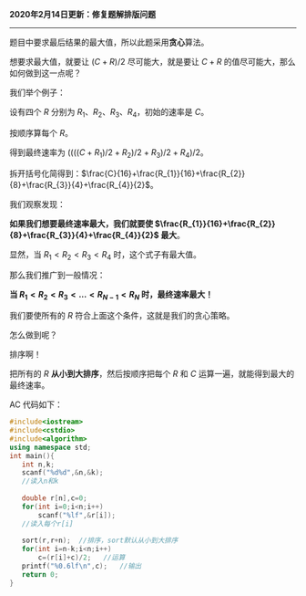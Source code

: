 **2020年2月14日更新：修复题解排版问题**

--------

题目中要求最后结果的最大值，所以此题采用**贪心**算法。

想要求最大值，就要让 $(C+R)/2$ 尽可能大，就是要让 $C+R$ 的值尽可能大，那么如何做到这一点呢？

我们举个例子：

设有四个 $R$ 分别为 $R_{1}$、$R_{2}$、$R_{3}$、$R_{4}$，初始的速率是 $C$。

按顺序算每个 $R$。

得到最终速率为 $((((C+R_{1})/2+R_{2})/2+R_{3})/2+R_{4})/2$。

拆开括号化简得到：$\frac{C}{16}+\frac{R_{1}}{16}+\frac{R_{2}}{8}+\frac{R_{3}}{4}+\frac{R_{4}}{2}$。

我们观察发现：

**如果我们想要最终速率最大，我们就要使 $\frac{R_{1}}{16}+\frac{R_{2}}{8}+\frac{R_{3}}{4}+\frac{R_{4}}{2}$ 最大**。

显然，当 $R_{1}<R_{2}<R_{3}<R_{4}$ 时，这个式子有最大值。

那么我们推广到一般情况：

**当 $R_{1}<R_{2}<R_{3}<...<R_{N-1}<R_{N}$ 时，最终速率最大！**

我们要使所有的 $R$ 符合上面这个条件，这就是我们的贪心策略。

怎么做到呢？

排序啊！

把所有的 $R$ **从小到大排序**，然后按顺序把每个 $R$ 和 $C$ 运算一遍，就能得到最大的最终速率。

 AC 代码如下：
 
 ```cpp
#include<iostream>
#include<cstdio>
#include<algorithm>
using namespace std;
int main(){
    int n,k;   
    scanf("%d%d",&n,&k);
    //读入n和k
  
    double r[n],c=0; 
    for(int i=0;i<n;i++)
        scanf("%lf",&r[i]);
    //读入每个r[i]
                         
    sort(r,r+n);  //排序，sort默认从小到大排序
    for(int i=n-k;i<n;i++)
        c=(r[i]+c)/2;   //运算
    printf("%0.6lf\n",c);   //输出
    return 0;
}
```
